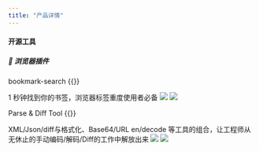 ```yaml
---
title: "产品详情"
---
```

#### 开源工具
##### 📌 浏览器插件
bookmark-search {{<extlink text="下载" href="https://chromewebstore.google.com/detail/bookmark-search/dhnahdpjgnphiglnbijfoafjdokkbclk" icon="fa fa-external-link">}}

1 秒钟找到你的书签，浏览器标签重度使用者必备
![](https://ez1s-main.oss-cn-beijing.aliyuncs.com/intro/202312222323506.png)
![](https://ez1s-main.oss-cn-beijing.aliyuncs.com/intro/202312222323685.png)

Parse & Diff Tool {{<extlink text="下载" href="https://chromewebstore.google.com/detail/parse-diff-tool/plldopcffknjbimajdlcakmlgimfofcf" icon="fa fa-external-link">}}

XML/Json/diff与格式化、Base64/URL en/decode 等工具的组合，让工程师从无休止的手动编码/解码/Diff的工作中解放出来
![](https://ez1s-main.oss-cn-beijing.aliyuncs.com/intro/202312222314881.png)
![](https://ez1s-main.oss-cn-beijing.aliyuncs.com/intro/202312222315438.png)

